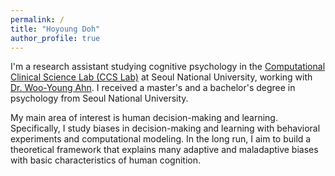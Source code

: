 ```yaml
---
permalink: /
title: "Hoyoung Doh"
author_profile: true
---
```


I'm a research assistant studying cognitive psychology in the [Computational Clinical Science Lab (CCS Lab)](https://ccs-lab.github.io/) at Seoul National University, working with [Dr. Woo-Young Ahn](https://ccs-lab.github.io/team/young-ahn/). I received a master's and a bachelor's degree in psychology from Seoul National University.

My main area of interest is human decision-making and learning. Specifically, I study biases in decision-making and learning with behavioral experiments and computational modeling. In the long run, I aim to build a theoretical framework that explains many adaptive and maladaptive biases with basic characteristics of human cognition.

